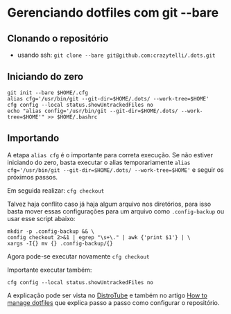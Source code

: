 # Gerenciando dotfiles com git --bare

## Clonando o repositório

- usando ssh:
`git clone --bare git@github.com:crazytelli/.dots.git`

## Iniciando do zero

```
git init --bare $HOME/.cfg
alias cfg='/usr/bin/git --git-dir=$HOME/.dots/ --work-tree=$HOME'
cfg config --local status.showUntrackedFiles no
echo "alias config='/usr/bin/git --git-dir=$HOME/.dots/ --work-tree=$HOME'" >> $HOME/.bashrc
```
## Importando
A etapa `alias cfg` é o importante para correta execução. Se não estiver iniciando do zero,
basta executar o alias temporariamente `alias cfg='/usr/bin/git --git-dir=$HOME/.dots/ --work-tree=$HOME'`
e seguir os próximos passos.


Em seguida realizar:
`cfg checkout`

Talvez haja conflito caso já haja algum arquivo nos diretórios, para isso basta
mover essas configurações para um arquivo como `.config-backup` ou usar esse
script abaixo:

```
mkdir -p .config-backup && \
config checkout 2>&1 | egrep "\s+\." | awk {'print $1'} | \
xargs -I{} mv {} .config-backup/{}
```
Agora pode-se executar novamente `cfg checkout`

Importante executar também:

`cfg config --local status.showUntrackedFiles no`

A explicação pode ser vista no
[DistroTube](https://www.youtube.com/watch?v=tBoLDpTWVOM) e também no artigo
[How to manage dotfiles](https://www.atlassian.com/git/tutorials/dotfiles) que
explica passo a passo como configurar o repositório.

